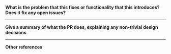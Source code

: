 **What is the problem that this fixes or functionality that this introduces? Does it fix any open issues?**


---
**Give a summary of what the PR does, explaining any non-trivial design decisions**


---
**Other references**
